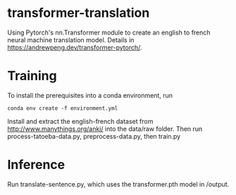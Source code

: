 # transformer-translation
Using Pytorch's nn.Transformer module to create an english to french neural machine translation model. Details in https://andrewpeng.dev/transformer-pytorch/.

# Training
To install the prerequisites into a conda environment, run
``` 
conda env create -f environment.yml
```
Install and extract the english-french dataset from http://www.manythings.org/anki/ into the data/raw folder. Then run process-tatoeba-data.py, preprocess-data.py, then train.py

# Inference
Run translate-sentence.py, which uses the transformer.pth model in /output. 
